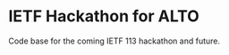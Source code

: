 IETF Hackathon for ALTO
=======================

Code base for the coming IETF 113 hackathon and future.

